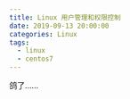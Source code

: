 ```yaml
---
title: Linux 用户管理和权限控制
date: 2019-09-13 20:00:00
categories: Linux
tags: 
  - linux
  - centos7
---
```


鸽了……

<!--more-->